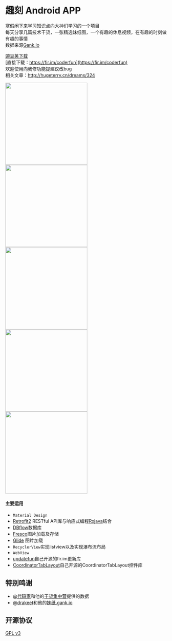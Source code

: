 # 趣刻 Android APP

寒假闲下来学习知识点向大神们学习的一个项目<br>
每天分享几篇技术干货，一张精选妹纸图，一个有趣的休息视频，在有趣的时刻做有趣的事情<br>
数据来源[Gank.Io](http://gank.io/)<br>

[豌豆荚下载](http://www.wandoujia.com/apps/cn.hugeterry.coderfun)<br>
[直接下载：https://fir.im/coderfun](https://fir.im/coderfun)<br>
欢迎使用向我修功能提建议改bug<br>
相关文章：http://hugeterry.cn/dreams/324

<img src="showUI/coderfun_1.jpg" width="256" />
<img src="showUI/coderfun_2.jpg" width="256" />
<img src="showUI/coderfun_3.jpg" width="256" /><br>
<img src="showUI/coderfun_4.jpg" width="256" />
<img src="showUI/coderfun_5.jpg" width="256" /><br>

#### 主要运用
- `Material Design`
- [Retrofit2](https://square.github.io/retrofit/) RESTful API库与响应式编程[Rxjava](https://github.com/ReactiveX/RxJava)结合
- [DBflow](https://github.com/Raizlabs/DBFlow)数据库
- [Fresco](http://fresco-cn.org/)图片加载及存储
- [Glide](https://github.com/bumptech/glide) 图片加载
- `RecyclerView`实现listview以及实现瀑布流布局
- `WebView`
- [updatefun](https://github.com/hugeterry/UpdateDemo)自己开源的fir.im更新库
- [CoordinatorTabLayout](https://github.com/hugeterry/CoordinatorTabLayout)自己开源的CoordinatorTabLayout控件库

## 特别鸣谢

- [@代码家](http://weibo.com/u/1628291124)和他的[干货集中营](http://gank.io)提供的数据
- [@drakeet](http://weibo.com/drak11t)和他的[妹纸.gank.io](https://github.com/drakeet/Meizhi)

## 开源协议

[GPL v3](LICENSE)
